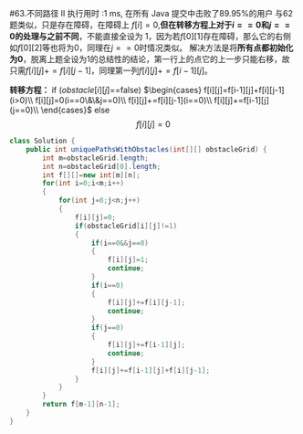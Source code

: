 #63.不同路径 II
    执行用时 :1 ms, 在所有 Java 提交中击败了89.95%的用户
与62题类似，只是存在障碍，在障碍上 $f[i]=0$,**但在转移方程上对于$i==0$和$j==0$的处理与之前不同**，不能直接全设为 1，因为若$f[0][1]$存在障碍，那么它的右侧如$f[0][2]$等也将为0，同理在$j==0$时情况类似。
解决方法是将**所有点都初始化为0**，脱离上题全设为1的总结性的结论，第一行上的点它的上一步只能右移，故只需$f[i][j]+=f[i][j-1]$，同理第一列$f[i][j]+=f[i-1][j]$。

**转移方程：** if ($obstacle[i][j]$==false) $\begin{cases}
    f[i][j]=f[i-1][j]+f[i][j-1](i>0)\\
    f[i][j]=0(i==0\&\&j==0)\\
    f[i][j]+=f[i][j-1](i==0)\\
    f[i][j]+=f[i-1][j](j==0)\\
\end{cases}$
else $$f[i][j]=0$$

````java
class Solution {
    public int uniquePathsWithObstacles(int[][] obstacleGrid) {
        int m=obstacleGrid.length;
        int n=obstacleGrid[0].length;
        int f[][]=new int[m][n];
        for(int i=0;i<m;i++)
        {
            for(int j=0;j<n;j++)
            {
                f[i][j]=0;
                if(obstacleGrid[i][j]!=1)
                {
                    if(i==0&&j==0)
                    {
                        f[i][j]=1;
                        continue;
                    }
                    if(i==0)
                    {
                        f[i][j]+=f[i][j-1];
                        continue;
                    }
                    if(j==0)
                    {
                        f[i][j]+=f[i-1][j];
                        continue;
                    }
                    f[i][j]+=f[i-1][j]+f[i][j-1];
                }
            }
        }
        return f[m-1][n-1];
    }
}
````